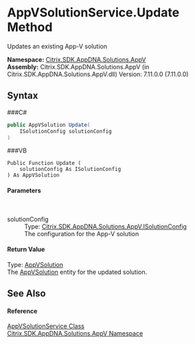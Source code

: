 # AppVSolutionService.Update Method 
 

Updates an existing App-V solution

**Namespace:**&nbsp;<a href="N_Citrix_SDK_AppDNA_Solutions_AppV">Citrix.SDK.AppDNA.Solutions.AppV</a><br />**Assembly:**&nbsp;Citrix.SDK.AppDNA.Solutions.AppV (in Citrix.SDK.AppDNA.Solutions.AppV.dll) Version: 7.11.0.0 (7.11.0.0)

## Syntax

###C#
```csharp
public AppVSolution Update(
	ISolutionConfig solutionConfig
)
```

###VB
```vbnet
Public Function Update ( 
	solutionConfig As ISolutionConfig
) As AppVSolution
```


#### Parameters
&nbsp;<dl><dt>solutionConfig</dt><dd>Type: <a href="T_Citrix_SDK_AppDNA_Solutions_AppV_ISolutionConfig">Citrix.SDK.AppDNA.Solutions.AppV.ISolutionConfig</a><br />The configuration for the App-V solution</dd></dl>

#### Return Value
Type: <a href="T_Citrix_SDK_AppDNA_Solutions_AppV_AppVSolution">AppVSolution</a><br />The <a href="T_Citrix_SDK_AppDNA_Solutions_AppV_AppVSolution">AppVSolution</a> entity for the updated solution.

## See Also


#### Reference
<a href="T_Citrix_SDK_AppDNA_Solutions_AppV_AppVSolutionService">AppVSolutionService Class</a><br /><a href="N_Citrix_SDK_AppDNA_Solutions_AppV">Citrix.SDK.AppDNA.Solutions.AppV Namespace</a><br />